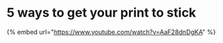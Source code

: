 # 5 ways to get your print to stick

{% embed url="https://www.youtube.com/watch?v=AaF28dnDgKA" %}



